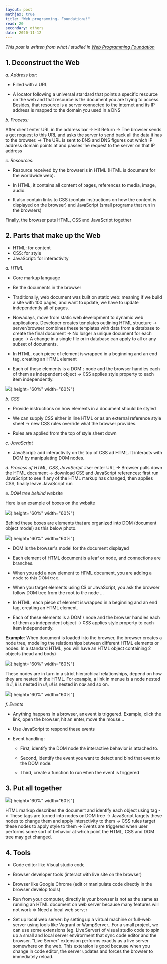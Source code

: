 ```yaml
---
layout: post
mathjax: true
title: "Web programming- Foundations!"
read: 20
secondary: others
date: 2020-11-12
---
```


*This post is written from what I studied in [Web Programming Foundation](https://www.linkedin.com/learning/web-programming-foundations/welcome?u=2127121)*

## 1. Deconstruct the Web

*a. Address bar*:
+ Filled with a URL
  
+ A locator following a universal standard that points a specific resource on the web and that resource is the document you are trying to access. Besides, that resource is a server connected to the internet and its IP address is mapped to the domain you used in a DNS 
  
*b. Process:*

After client enter URL in the address bar -> Hit Return -> The browser sends a get request to this URL and asks the server to send back all the data it has to the browser. -> The URL is sent to DNS and DNS figures out which IP address domain points at and passes the request to the server on that IP address

*c. Resources:*
+ Resource received by the browser is in HTML (HTML is document for the worldwide web).
  
+ In HTML, it contains all content of pages, references to media, image, audio.
  
+ It also contain links to CSS (contain instructions on how the content is displayed on the browser) and JavaScript (small programs that run in the browsers)

Finally, the browser puts HTML, CSS and JavaScript together

## 2. Parts that make up the Web
- HTML: for content
- CSS: for style
- JavaScript: for interactivity

*a. HTML*
+ Core markup language 
  
+ Be the documents in the browser
  
+ Traditionally, web document was built on static web: meaning if we build a site with 100 pages, and want to update, we have to update independently all of pages. 
  
+ Nowadays, move from static web development to dynamic web applications. Developer creates templates outlining HTML structure -> server/browser combines these templates with data from a database to create the final document -> No longer a unique document for each page -> A change in a single file or in database can apply to all or any subset of documents.
  
+ In HTML, each piece of element is wrapped in a beginning and an end tag, creating an HTML element
  
+ Each of these elements is a DOM's node and the browser handles each of them as independent object -> CSS applies style property to each item independently. 

![](/sources/Others-web-programming3.png){:height="60%" width="60%"}

*b. CSS*
+ Provide instructions on how elements in a document should be styled
  
+ We can supply CSS either in line HTML or as an external reference style sheet -> new CSS rules override what the browser provides.
  
+ Rules are applied from the top of style sheet down

*c. JavaScript*
+ JavaScript: add interactivity on the top of CSS ad HTML. It interacts with DOM by manipulating DOM nodes.  

*d. Process of HTML, CSS, JavaScript*
User enter URL -> Browser pulls down the HTML document -> download CSS and JavaScript references: first run JavaScript to see if any of the HTML markup has changed, then applies CSS, finally leave JavaScript run

*e. DOM tree behind website*

Here is an example of boxes on the website

![](/sources/Others-web-programming.png){:height="60%" width="60%"}

Behind these boxes are elements that are organized into DOM (document object model) as this below photo.

![](/sources/Others-web-programming2.png){:height="60%" width="60%"}

+ DOM is the browser's model for the document displayed
  
+ Each element of HTML document is a leaf or node, and connections are branches. 
  
+ When you add a new element to HTML document, you are adding a node to this DOM tree.
  
+ When you target elements using CS or JavaScript, you ask the browser follow DOM tree from the root to the node ...
  
+ In HTML, each piece of element is wrapped in a beginning and an end tag, creating an HTML element.
  
+ Each of these elements is a DOM's node and the browser handles each of them as independent object -> CSS applies style property to each item independently. 

**Example**: When document is loaded into the browser, the browser creates a node tree, modeling the relationships between different HTML elements or nodes. In a standard HTML, you will have an HTML object containing 2 objects (head and body)

![](/sources/Others-web-programming4.png){:height="60%" width="60%"}

These nodes are in turn in a strict hierarchical relationships, depend on how they are nested in the HTML. For example, a link in menue is a node nested in *li*, *li* is nested in *ul*, *ul* is nested in *nav* and so on.

![](/sources/Others-web-programming5.png){:height="60%" width="60%"}

*f. Events*
+ Anything happens in a browser, an event is triggered. Example, click the link, open the browser, hit an enter, move the mouse...
  
+ Use JavaScript to respond these events
  
+ Event handling:
  +  First, identify the DOM node the interactive behavior is attached to.
  
  +  Second, identify the event you want to detect and bind that event to the DOM node. 
  
  +  Third, create a function to run when the event is triggered

## 3. Put all together

![](/sources/Others-web-programming6.png){:height="60%" width="60%"}

HTML markup describes the document and identify each object using tag -> These tags are turned into nodes on DOM tree -> JavaScript targets these nodes to change them and apply interactivity to them -> CSS rules target these nodes to apply style to them -> Events are triggered when user performs some sort of behavior at which point the HTML, CSS and DOM tree may get changed. 

## 4. Tools
+ Code editor like Visual studio code
  
+ Browser developer tools (interact with live site on the browser)
  
+  Browser like Google Chrome (edit or manipulate code directly in the browser develop tools)
  
+ Run from your computer, directly in your browser is not as the same as running an HTML document on web server because many features will not work => Need a local web server 
  
+ Set up local web server: by setting up a virtual machine or full-web server using tools like Vagrant or WampServer...For a small project, we can use some extensions (eg. Live Server) of visual studio code to spin up a small and local server environment that sync code editor and the browser. "Live Server" extension performs exactly as a live server somewhere on the web. This extension is good because when you change in code editor, the server updates and forces the browser to immediately reload. 
  